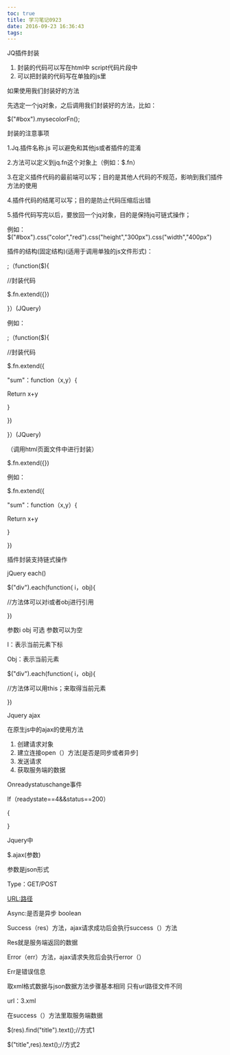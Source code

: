 ```yaml
---
toc: true
title: 学习笔记0923
date: 2016-09-23 16:36:43
tags:
---
```

JQ插件封装

1. 封装的代码可以写在html中 script代码片段中
2. 可以把封装的代码写在单独的js里

如果使用我们封装好的方法

先选定一个jq对象，之后调用我们封装好的方法，比如：

$(&quot;#box&quot;).mysecolorFn();

封装的注意事项

1.Jq.插件名称.js  可以避免和其他js或者插件的混淆

2.方法可以定义到jq.fn这个对象上（例如：$.fn）

3.在定义插件代码的最前端可以写；目的是其他人代码的不规范，影响到我们插件方法的使用

4.插件代码的结尾可以写；目的是防止代码压缩后出错

5.插件代码写完以后，要放回一个jq对象，目的是保持jq可链式操作；

例如：$(&quot;#box&quot;).css(&quot;color&quot;,&quot;red&quot;).css(&quot;height&quot;,&quot;300px&quot;).css(&quot;width&quot;,&quot;400px&quot;)

插件的结构(固定结构)(适用于调用单独的js文件形式)：

;（function($){

//封装代码

$.fn.extend({})

}）(JQuery)

例如：

;（function($){

//封装代码

$.fn.extend({

&quot;sum&quot;：function（x,y）{

Return x+y

}

})

}）(JQuery)

（调用html页面文件中进行封装）

$.fn.extend({})

例如：

$.fn.extend({

&quot;sum&quot;：function（x,y）{

Return x+y

}

})

插件封装支持链式操作





jQuery each()

$(&quot;div&quot;).each(function( i，obj){

//方法体可以对i或者obj进行引用



})

参数i  obj  可选    参数可以为空

I：表示当前元素下标

Obj：表示当前元素

$(&quot;div&quot;).each(function( i，obj){

//方法体可以用this；来取得当前元素

})

Jquery ajax

在原生js中的ajax的使用方法

1. 创建请求对象
2. 建立连接open（）方法[是否是同步或者异步]
3. 发送请求
4. 获取服务端的数据

Onreadystatuschange事件

If（readystate==4&amp;&amp;status==200）

{

}

Jquery中

$.ajax(参数)

参数是json形式

Type：GET/POST

[URL:路径](../../C:%5CUsers%5CMy%5CAppData%5CRoaming%5CMicrosoft%5CWord%5C%E8%B7%AF%E5%BE%84)

Async:是否是异步  boolean

Success（res）方法，ajax请求成功后会执行success（）方法

Res就是服务端返回的数据

Error（err）方法，ajax请求失败后会执行error（）

 Err是错误信息

取xml格式数据与json数据方法步骤基本相同  只有url路径文件不同

url：3.xml

在success（）方法里取服务端数据

$(res).find(&quot;title&quot;).text();//方式1

$(&quot;title&quot;,res).text();//方式2